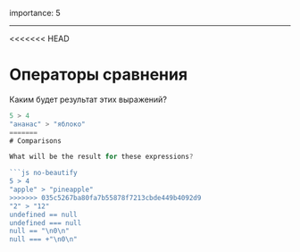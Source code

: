 importance: 5

---

<<<<<<< HEAD
# Операторы сравнения

Каким будет результат этих выражений?

```js no-beautify
5 > 4
"ананас" > "яблоко"
=======
# Comparisons

What will be the result for these expressions?

```js no-beautify
5 > 4
"apple" > "pineapple"
>>>>>>> 035c5267ba80fa7b55878f7213cbde449b4092d9
"2" > "12"
undefined == null
undefined === null
null == "\n0\n"
null === +"\n0\n"
```

